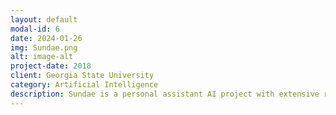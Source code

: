 ```yaml
---
layout: default
modal-id: 6
date: 2024-01-26
img: Sundae.png
alt: image-alt
project-date: 2018
client: Georgia State University
category: Artificial Intelligence
description: Sundae is a personal assistant AI project with extensive research in Neural Networks and Natural Language Processing and attempting to implement those algorithms into Sundae's intelligence.
---
```

